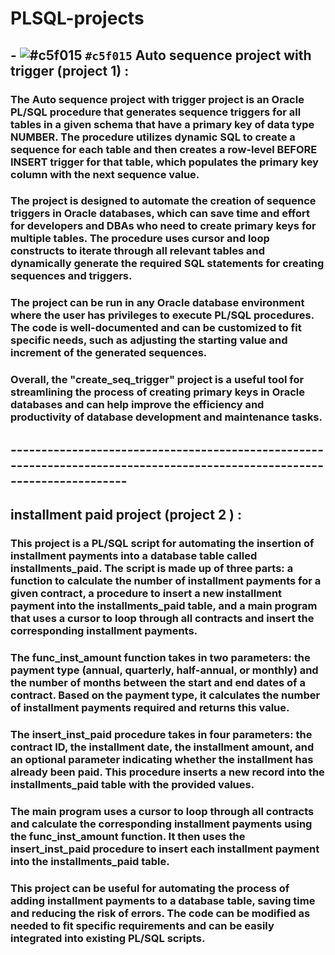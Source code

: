 # PLSQL-projects


   ## - ![#c5f015](https://placehold.co/15x15/c5f015/c5f015.png) `#c5f015` **Auto sequence project with trigger (project 1) :** 

   ### The Auto sequence project with trigger project is an Oracle PL/SQL procedure that generates sequence triggers for all tables in a given schema that have a primary key of data type NUMBER. The procedure utilizes dynamic SQL to create a sequence for each table and then creates a row-level BEFORE INSERT trigger for that table, which populates the primary key column with the next sequence value.

  ### The project is designed to automate the creation of sequence triggers in Oracle databases, which can save time and effort for developers and DBAs who need to create primary keys for multiple tables. The procedure uses cursor and loop constructs to iterate through all relevant tables and dynamically generate the required SQL statements for creating sequences and triggers.

  ### The project can be run in any Oracle database environment where the user has privileges to execute PL/SQL procedures. The code is well-documented and can be customized to fit specific needs, such as adjusting the starting value and increment of the generated sequences.

  ### Overall, the "create_seq_trigger" project is a useful tool for streamlining the process of creating primary keys in Oracle databases and can help improve the efficiency and productivity of database development and maintenance tasks.
  
  ## -------------------------------------------------------------------------------------------------------------------------
  
  ## **installment paid project (project 2 ) :** 
  
  ### This project is a PL/SQL script for automating the insertion of installment payments into a database table called installments_paid. The script is made up of three parts: a function to calculate the number of installment payments for a given contract, a procedure to insert a new installment payment into the installments_paid table, and a main program that uses a cursor to loop through all contracts and insert the corresponding installment payments.

### The func_inst_amount function takes in two parameters: the payment type (annual, quarterly, half-annual, or monthly) and the number of months between the start and end dates of a contract. Based on the payment type, it calculates the number of installment payments required and returns this value.

### The insert_inst_paid procedure takes in four parameters: the contract ID, the installment date, the installment amount, and an optional parameter indicating whether the installment has already been paid. This procedure inserts a new record into the installments_paid table with the provided values.

### The main program uses a cursor to loop through all contracts and calculate the corresponding installment payments using the func_inst_amount function. It then uses the insert_inst_paid procedure to insert each installment payment into the installments_paid table.

### This project can be useful for automating the process of adding installment payments to a database table, saving time and reducing the risk of errors. The code can be modified as needed to fit specific requirements and can be easily integrated into existing PL/SQL scripts.
  





